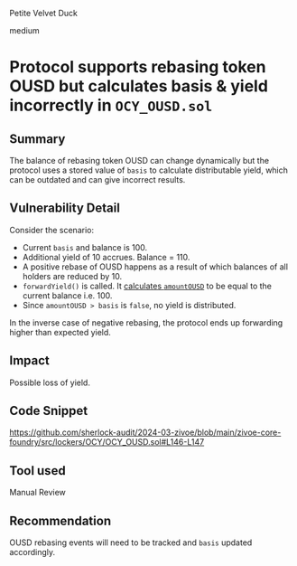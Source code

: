 Petite Velvet Duck

medium

# Protocol supports rebasing token OUSD but calculates basis & yield incorrectly in `OCY_OUSD.sol`

## Summary
The balance of rebasing token OUSD can change dynamically but the protocol uses a stored value of `basis` to calculate distributable yield, which can be outdated and can give incorrect results.

## Vulnerability Detail
Consider the scenario:
- Current `basis` and balance is 100.
- Additional yield of 10 accrues. Balance = 110.
- A positive rebase of OUSD happens as a result of which balances of all holders are reduced by 10.
- `forwardYield()` is called. It [calculates `amountOUSD`](https://github.com/sherlock-audit/2024-03-zivoe/blob/main/zivoe-core-foundry/src/lockers/OCY/OCY_OUSD.sol#L146-L147) to be equal to the current balance i.e. 100.
- Since `amountOUSD > basis` is `false`, no yield is distributed.

In the inverse case of negative rebasing, the protocol ends up forwarding higher than expected yield.

## Impact
Possible loss of yield.

## Code Snippet
https://github.com/sherlock-audit/2024-03-zivoe/blob/main/zivoe-core-foundry/src/lockers/OCY/OCY_OUSD.sol#L146-L147

## Tool used
Manual Review

## Recommendation
OUSD rebasing events will need to be tracked and `basis` updated accordingly.
